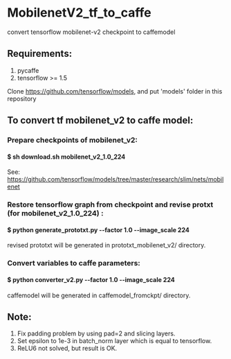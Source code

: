 # MobilenetV2_tf_to_caffe
convert tensorflow mobilenet-v2 checkpoint to caffemodel


## Requirements:
1. pycaffe
2. tensorflow >= 1.5

Clone https://github.com/tensorflow/models, and put 'models' folder in this repository


## To convert tf mobilenet_v2 to caffe model:

### Prepare checkpoints of mobilenet_v2:
#### $ sh download.sh mobilenet_v2_1.0_224

See: https://github.com/tensorflow/models/tree/master/research/slim/nets/mobilenet


### Restore tensorflow graph from checkpoint and revise protxt (for mobilenet_v2_1.0_224) :
#### $ python generate_prototxt.py --factor 1.0 --image_scale 224 

revised prototxt will be generated in prototxt_mobilenet_v2/ directory.


### Convert variables to caffe parameters:
#### $ python converter_v2.py --factor 1.0 --image_scale 224

caffemodel will be generated in caffemodel_fromckpt/ directory.


## Note:
1. Fix padding problem by using pad=2 and slicing layers.
2. Set epsilon to 1e-3 in batch_norm layer which is equal to tensorflow.
3. ReLU6 not solved, but result is OK.

